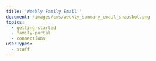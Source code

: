 ```yaml
---
title: 'Weekly Family Email '
document: /images/cms/weekly_summary_email_snapshot.png
topics:
  - getting-started
  - family-portal
  - connections
userTypes:
  - staff
---
```

